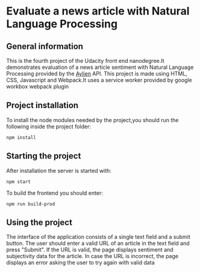# Evaluate a news article with Natural Language Processing

## General information 

This is the fourth project of the Udacity front end nanodegree.It demonstrates evaluation of a news article sentiment 
with Natural Language Processing provided by the <a href="aylien.com">Aylien</a> API. This project is made using HTML,
CSS, Javascript and Webpack.It uses a service worker provided by google workbox webpack plugin

## Project installation 

To install the node modules needed by the project,you should run the following inside the project folder: 

```
npm install

```

## Starting the project 

After installation the server is started with:

```
npm start

```

To build the frontend you should enter: 

```
npm run build-prod

```

## Using the project 

The interface of the application consists of a single text field and a submit button.
The user should enter a valid URL of an article in the text field and press "Submit".
If the URL is valid, the page displays sentiment and subjectivity data for the article.
In case the URL is incorrect, the page displays an error asking the user to try again with valid data